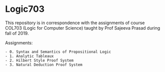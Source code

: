 # Logic703
This repository is in correspondence with the assignments of course COL703 (Logic for Computer Science) taught by Prof Sajeeva Prasad during fall of 2019.


Assignments:

	- 0. Syntax and Semantics of Propositional Logic
	- 1. Analytic Tableaux
	- 2. Hilbert Style Proof System
	- 3. Natural Deduction Proof System



